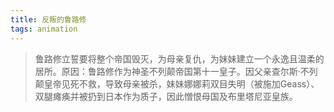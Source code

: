 ```yaml
---
title: 反叛的鲁路修
tags: animation
---
```

> 鲁路修立誓要将整个帝国毁灭，为母亲复仇，为妹妹建立一个永逸且温柔的居所。原因：鲁路修作为神圣不列颠帝国第十一皇子。因父亲查尔斯·不列颠皇帝见死不救，导致母亲被杀，妹妹娜娜莉双目失明（被施加Geass）、双腿瘫痪并被扔到日本作为质子，因此憎恨母国及布里塔尼亚皇族。